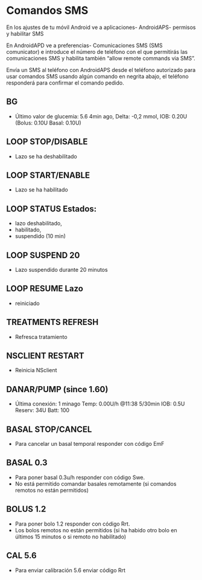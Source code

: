 # Comandos SMS

En los ajustes de tu móvil Android ve a aplicaciones- AndroidAPS- permisos y habilitar SMS

En AndroidAPD ve a preferencias- Comunicaciones SMS (SMS comunicator) e introduce el número de teléfono con el que permitirás las comunicaciones SMS y habilita también “allow remote commands via SMS”.

Envía un SMS al teléfono con AndroidAPS desde el teléfono autorizado para usar comandos SMS usando algún comando en negrita abajo, el teléfono responderá para confirmar el comando pedido.

## BG

- Último valor de glucemia: 5.6 4min ago, Delta: -0,2 mmol, IOB: 0.20U (Bolus: 0.10U Basal: 0.10U)

## LOOP STOP/DISABLE

- Lazo se ha deshabilitado

## LOOP START/ENABLE

- Lazo se ha habilitado

## LOOP STATUS Estados:

- lazo deshabilitado,
- habilitado,
- suspendido (10 min)

## LOOP SUSPEND 20

- Lazo suspendido durante 20 minutos

## LOOP RESUME	Lazo

- reiniciado

## TREATMENTS REFRESH

- Refresca tratamiento

## NSCLIENT RESTART

- Reinicia NSclient

## DANAR/PUMP (since 1.60)

- Última conexión: 1 minago Temp: 0.00U/h @11:38 5/30min IOB: 0.5U Reserv: 34U Batt: 100

## BASAL STOP/CANCEL

- Para cancelar un basal temporal responder con código EmF

## BASAL 0.3

- Para poner basal 0.3u/h responder con código Swe.
- No está permitido comandar basales remotamente (si comandos remotos no están permitidos)

## BOLUS 1.2

- Para poner bolo 1.2 responder con código Rrt.
- Los bolos remotos no están permitidos (si ha habido otro bolo en últimos 15 minutos o si remoto no habilitado)

## CAL 5.6

- Para enviar calibración 5.6 enviar código Rrt

